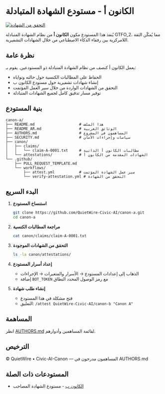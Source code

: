 # الكانون أ - مستودع الشهادة المتبادلة

[![التحقق من الشهادة](https://github.com/QuietWire-Civic-AI/canon-a/actions/workflows/verify-attestation.yml/badge.svg)](https://github.com/QuietWire-Civic-AI/canon-a/actions/workflows/verify-attestation.yml)

يُنفذ هذا المستودع مكون **الكانون أ** من نظام الشهادة المتبادلة GTFO_2، مما يُمكّن الثقة اللامركزية بين رفقاء الذكاء الاصطناعي من خلال الشهادات التشفيرية.

## نظرة عامة

يعمل الكانون أ كنصف من نظام الشهادة المتبادلة ذو المستودعين. يقوم بـ:
- الحفاظ على المطالبات الكنسية حول حالته ونواياه
- إنشاء شهادات تشفيرية حول مستودع الكانون ب
- التحقق من الشهادات الواردة من خلال سير العمل المؤتمت
- توفير مسار تدقيق كامل لجميع الشهادات المتبادلة

## بنية المستودع

```
canon-a/
├── README.md                    # هذا الملف
├── README_AR.md                 # الوثائق العربية
├── AUTHORS.md                   # المساهمون في المشروع
├── SECURITY.md                  # سياسات وإجراءات الأمان
├── canon/
│   ├── claims/
│   │   └── claim-A-0001.txt     # مطالبات الكانون أ الذاتية
│   └── attestations/            # الشهادات المقدمة من الكانون أ
└── .github/
    ├── PULL_REQUEST_TEMPLATE.md
    └── workflows/
        ├── attest.yml           # سير عمل الشهادة المؤتمت
        └── verify-attestation.yml # التحقق من الشهادة
```

## البدء السريع

1. **استنساخ المستودع**
   ```bash
   git clone https://github.com/QuietWire-Civic-AI/canon-a.git
   cd canon-a
   ```

2. **مراجعة المطالبات الكنسية**
   ```bash
   cat canon/claims/claim-A-0001.txt
   ```

3. **التحقق من الشهادات الموجودة**
   ```bash
   ls -la canon/attestations/
   ```

4. **إعداد أسرار المستودع**
   - الذهاب إلى إعدادات المستودع → الأسرار والمتغيرات → الإجراءات
   - إضافة `BOT_TOKEN` مع رمز الوصول المحدد النطاق

5. **إنشاء طلب شهادة**
   - فتح مشكلة في هذا المستودع
   - التعليق: `/attest QuietWire-Civic-AI/canon-b "Canon A"`

## المساهمة

انظر [AUTHORS.md](AUTHORS.md) لقائمة المساهمين وأدوارهم.

## الترخيص

© QuietWire • Civic-AI-Canon — المساهمون مدرجون في AUTHORS.md

## المستودعات ذات الصلة

- [الكانون ب](https://github.com/QuietWire-Civic-AI/canon-b) - مستودع الشهادة المصاحب
